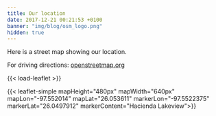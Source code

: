 ```yaml
---
title: Our location
date: 2017-12-21 00:21:53 +0100
banner: "img/blog/osm_logo.png"
hidden: true
---
```


Here is a street map showing our location. 

<!--more-->

For driving directions: [openstreetmap.org](https://www.openstreetmap.org/directions?from=&to=26.04978%2C-97.55225)  

{{< load-leaflet >}}  

{{< leaflet-simple mapHeight="480px" mapWidth="640px" mapLon="-97.552014" mapLat="26.053611" markerLon="-97.5522375" markerLat="26.0497912" markerContent="Hacienda Lakeview">}}  
